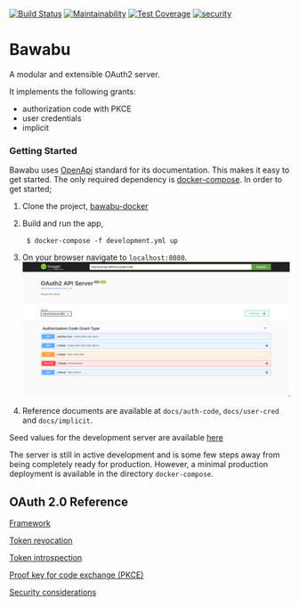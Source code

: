 [![Build Status](https://travis-ci.org/ngendah/bawabu.svg?branch=master)](https://travis-ci.org/ngendah/bawabu)
[![Maintainability](https://api.codeclimate.com/v1/badges/51b98d08a31b6234e6d0/maintainability)](https://codeclimate.com/github/ngendah/bawabu/maintainability)
[![Test Coverage](https://api.codeclimate.com/v1/badges/51b98d08a31b6234e6d0/test_coverage)](https://codeclimate.com/github/ngendah/bawabu/test_coverage)
[![security](https://hakiri.io/github/ngendah/bawabu/master.svg)](https://hakiri.io/github/ngendah/bawabu/master)

Bawabu 
=======================
A modular and extensible OAuth2 server.

It implements the following grants:
* authorization code with PKCE
* user credentials
* implicit

### Getting Started
Bawabu uses [OpenApi](https://www.openapis.org/) standard for its documentation. This makes it easy to get started.
The only required dependency is [docker-compose](https://docs.docker.com/compose/).
In order to get started;

1. Clone the project, [bawabu-docker](https://github.com/ngendah/bawabu-docker)

2. Build and run the app,
   ```
    $ docker-compose -f development.yml up
   ```
3. On your browser navigate to `localhost:8080`.
![Alt Text](./docs/pics/oauth2-server.png)

4. Reference documents are available at `docs/auth-code`, `docs/user-cred` and `docs/implicit`.

Seed values for the development server are available [here](./db/seeds.rb)


The server is still in active development and is some few steps away from being completely ready for production.
However, a minimal production deployment is available in the directory `docker-compose`.

## OAuth 2.0 Reference
[Framework](https://tools.ietf.org/html/rfc6749)

[Token revocation](https://tools.ietf.org/html/rfc7009)

[Token introspection](https://tools.ietf.org/html/rfc7662)

[Proof key for code exchange (PKCE)](https://tools.ietf.org/html/rfc7636)

[Security considerations](https://tools.ietf.org/html/rfc6819)

